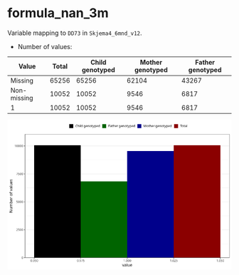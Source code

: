 # formula_nan_3m
Variable mapping to `DD73` in `Skjema4_6mnd_v12`.
- Number of values:

| Value | Total | Child genotyped | Mother genotyped | Father genotyped |
| ----- | ----- | --------------- | ---------------- | ---------------- |
| Missing | 65256 | 65256 | 62104 | 43267 |
| Non-missing | 10052 | 10052 | 9546 | 6817 |
| 1 | 10052 | 10052 | 9546 | 6817 |



![](formula_nan_3m_n.png)



